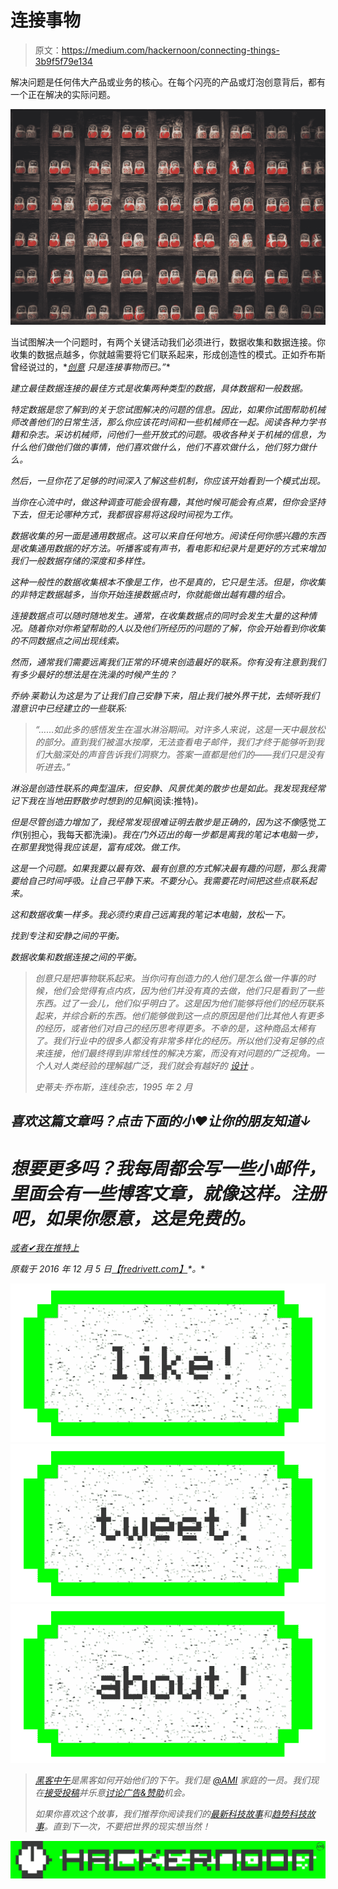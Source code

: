 # 连接事物

> 原文：<https://medium.com/hackernoon/connecting-things-3b9f5f79e134>

解决问题是任何伟大产品或业务的核心。在每个闪亮的产品或灯泡创意背后，都有一个正在解决的实际问题。

![](img/dc27f5880200cd44e8a6472826feb5a7.png)

当试图解决一个问题时，有两个关键活动我们必须进行，数据收集和数据连接。你收集的数据点越多，你就越需要将它们联系起来，形成创造性的模式。正如乔布斯曾经说过的，*[*创意*](https://hackernoon.com/tagged/creativity) *只是连接事物而已。”**

*建立最佳数据连接的最佳方式是收集两种类型的数据，具体数据和一般数据。*

*特定数据是您了解到的关于您试图解决的问题的信息。因此，如果你试图帮助机械师改善他们的日常生活，那么你应该花时间和一些机械师在一起。阅读各种力学书籍和杂志。采访机械师，问他们一些开放式的问题。吸收各种关于机械的信息，为什么他们做他们做的事情，他们喜欢做什么，他们不喜欢做什么，他们努力做什么。*

*然后，一旦你花了足够的时间深入了解这些机制，你应该开始看到一个模式出现。*

*当你在心流中时，做这种调查可能会很有趣，其他时候可能会有点累，但你会坚持下去，但无论哪种方式，我都很容易将这段时间视为工作。*

*数据收集的另一面是通用数据点。这可以来自任何地方。阅读任何你感兴趣的东西是收集通用数据的好方法。听播客或有声书，看电影和纪录片是更好的方式来增加我们一般数据存储的深度和多样性。*

*这种一般性的数据收集根本不像是工作，也不是真的，它只是生活。但是，你收集的非特定数据越多，当你开始连接数据点时，你就能做出越有趣的组合。*

*连接数据点可以随时随地发生。通常，在收集数据点的同时会发生大量的这种情况。随着你对你希望帮助的人以及他们所经历的问题的了解，你会开始看到你收集的不同数据点之间出现线索。*

*然而，通常我们需要远离我们正常的环境来创造最好的联系。你有没有注意到我们有多少最好的想法是在洗澡的时候产生的？*

*乔纳·莱勒认为这是为了让我们自己安静下来，阻止我们被外界干扰，去倾听我们潜意识中已经建立的一些联系:*

> *“……如此多的感悟发生在温水淋浴期间。对许多人来说，这是一天中最放松的部分。直到我们被温水按摩，无法查看电子邮件，我们才终于能够听到我们大脑深处的声音告诉我们洞察力。答案一直都是他们的——我们只是没有听进去。”*

*淋浴是创造性联系的典型温床，但安静、风景优美的散步也是如此。我发现我经常记下我在当地田野散步时想到的见解*(阅读:推特)*。*

*但是尽管创造力增加了，我经常发现很难证明去散步是正确的，因为这不像*感觉*工作*(别担心，我每天都洗澡)*。我在门外迈出的每一步都是离我的笔记本电脑一步，在那里我*觉得*我应该是，*富有成效*。*做工作*。*

*这是一个问题。如果我要以最有效、最有创意的方式解决最有趣的问题，那么我需要给自己时间呼吸。让自己平静下来。不要分心。我需要花时间把这些点联系起来。*

*这和数据收集一样多。我必须约束自己远离我的笔记本电脑，放松一下。*

*找到专注和安静之间的平衡。*

*数据收集和数据连接之间的平衡。*

> **创意只是把事物联系起来。当你问有创造力的人他们是怎么做一件事的时候，他们会觉得有点内疚，因为他们并没有真的去做，他们只是看到了一些东西。过了一会儿，他们似乎明白了。这是因为他们能够将他们的经历联系起来，并综合新的东西。他们能够做到这一点的原因是他们比其他人有更多的经历，或者他们对自己的经历思考得更多。不幸的是，这种商品太稀有了。我们行业中的很多人都没有非常多样化的经历。所以他们没有足够的点来连接，他们最终得到非常线性的解决方案，而没有对问题的广泛视角。一个人对人类经验的理解越广泛，我们就会有越好的* [*设计*](https://hackernoon.com/tagged/design) *。**
> 
> *史蒂夫·乔布斯，连线杂志，1995 年 2 月*

## *喜欢这篇文章吗？点击下面的小❤让你的朋友知道↓*

# *想要更多吗？我每周都会写一些小邮件，里面会有一些博客文章，就像这样。注册吧，如果你愿意，这是免费的。*

*[*或者✔我在推特上*](http://twitter.com/fredrivett)*

**原载于 2016 年 12 月 5 日*[*【fredrivett.com】*](http://fredrivett.com/2016/12/05/connecting-things/)*。**

*[![](img/50ef4044ecd4e250b5d50f368b775d38.png)](http://bit.ly/HackernoonFB)**[![](img/979d9a46439d5aebbdcdca574e21dc81.png)](https://goo.gl/k7XYbx)**[![](img/2930ba6bd2c12218fdbbf7e02c8746ff.png)](https://goo.gl/4ofytp)*

> *[黑客中午](http://bit.ly/Hackernoon)是黑客如何开始他们的下午。我们是 [@AMI](http://bit.ly/atAMIatAMI) 家庭的一员。我们现在[接受投稿](http://bit.ly/hackernoonsubmission)并乐意[讨论广告&赞助](mailto:partners@amipublications.com)机会。*
> 
> *如果你喜欢这个故事，我们推荐你阅读我们的[最新科技故事](http://bit.ly/hackernoonlatestt)和[趋势科技故事](https://hackernoon.com/trending)。直到下一次，不要把世界的现实想当然！*

*![](img/be0ca55ba73a573dce11effb2ee80d56.png)*